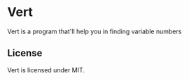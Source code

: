 # Vert
Vert is a program that'll help you in finding variable numbers

## License
Vert is licensed under MIT.
